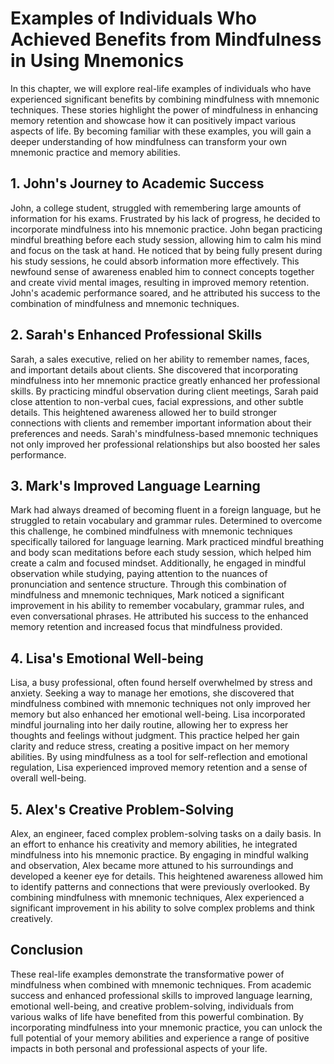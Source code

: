 # Examples of Individuals Who Achieved Benefits from Mindfulness in Using Mnemonics

In this chapter, we will explore real-life examples of individuals who have experienced significant benefits by combining mindfulness with mnemonic techniques. These stories highlight the power of mindfulness in enhancing memory retention and showcase how it can positively impact various aspects of life. By becoming familiar with these examples, you will gain a deeper understanding of how mindfulness can transform your own mnemonic practice and memory abilities.

## 1\. John's Journey to Academic Success

John, a college student, struggled with remembering large amounts of information for his exams. Frustrated by his lack of progress, he decided to incorporate mindfulness into his mnemonic practice. John began practicing mindful breathing before each study session, allowing him to calm his mind and focus on the task at hand. He noticed that by being fully present during his study sessions, he could absorb information more effectively. This newfound sense of awareness enabled him to connect concepts together and create vivid mental images, resulting in improved memory retention. John's academic performance soared, and he attributed his success to the combination of mindfulness and mnemonic techniques.

## 2\. Sarah's Enhanced Professional Skills

Sarah, a sales executive, relied on her ability to remember names, faces, and important details about clients. She discovered that incorporating mindfulness into her mnemonic practice greatly enhanced her professional skills. By practicing mindful observation during client meetings, Sarah paid close attention to non-verbal cues, facial expressions, and other subtle details. This heightened awareness allowed her to build stronger connections with clients and remember important information about their preferences and needs. Sarah's mindfulness-based mnemonic techniques not only improved her professional relationships but also boosted her sales performance.

## 3\. Mark's Improved Language Learning

Mark had always dreamed of becoming fluent in a foreign language, but he struggled to retain vocabulary and grammar rules. Determined to overcome this challenge, he combined mindfulness with mnemonic techniques specifically tailored for language learning. Mark practiced mindful breathing and body scan meditations before each study session, which helped him create a calm and focused mindset. Additionally, he engaged in mindful observation while studying, paying attention to the nuances of pronunciation and sentence structure. Through this combination of mindfulness and mnemonic techniques, Mark noticed a significant improvement in his ability to remember vocabulary, grammar rules, and even conversational phrases. He attributed his success to the enhanced memory retention and increased focus that mindfulness provided.

## 4\. Lisa's Emotional Well-being

Lisa, a busy professional, often found herself overwhelmed by stress and anxiety. Seeking a way to manage her emotions, she discovered that mindfulness combined with mnemonic techniques not only improved her memory but also enhanced her emotional well-being. Lisa incorporated mindful journaling into her daily routine, allowing her to express her thoughts and feelings without judgment. This practice helped her gain clarity and reduce stress, creating a positive impact on her memory abilities. By using mindfulness as a tool for self-reflection and emotional regulation, Lisa experienced improved memory retention and a sense of overall well-being.

## 5\. Alex's Creative Problem-Solving

Alex, an engineer, faced complex problem-solving tasks on a daily basis. In an effort to enhance his creativity and memory abilities, he integrated mindfulness into his mnemonic practice. By engaging in mindful walking and observation, Alex became more attuned to his surroundings and developed a keener eye for details. This heightened awareness allowed him to identify patterns and connections that were previously overlooked. By combining mindfulness with mnemonic techniques, Alex experienced a significant improvement in his ability to solve complex problems and think creatively.

## Conclusion

These real-life examples demonstrate the transformative power of mindfulness when combined with mnemonic techniques. From academic success and enhanced professional skills to improved language learning, emotional well-being, and creative problem-solving, individuals from various walks of life have benefited from this powerful combination. By incorporating mindfulness into your mnemonic practice, you can unlock the full potential of your memory abilities and experience a range of positive impacts in both personal and professional aspects of your life.
